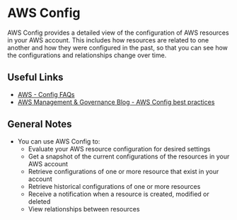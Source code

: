 # AWS Config
AWS Config provides a detailed view of the configuration of AWS resources in your AWS account. This includes how resources are related to one another and how they were configured in the past, so that you can see how the configurations and relationships change over time.

## Useful Links
- [AWS - Config FAQs](https://aws.amazon.com/config/faq/)
- [AWS Management & Governance Blog - AWS Config best practices](https://aws.amazon.com/blogs/mt/aws-config-best-practices/)

## General Notes
- You can use AWS Config to:
    - Evaluate your AWS resource configuration for desired settings
    - Get a snapshot of the current configurations of the resources in your AWS account
    - Retrieve configurations of one or more resource that exist in your account
    - Retrieve historical configurations of one or more resources
    - Receive a notification when a resource is created, modified or deleted
    - View relationships between resources